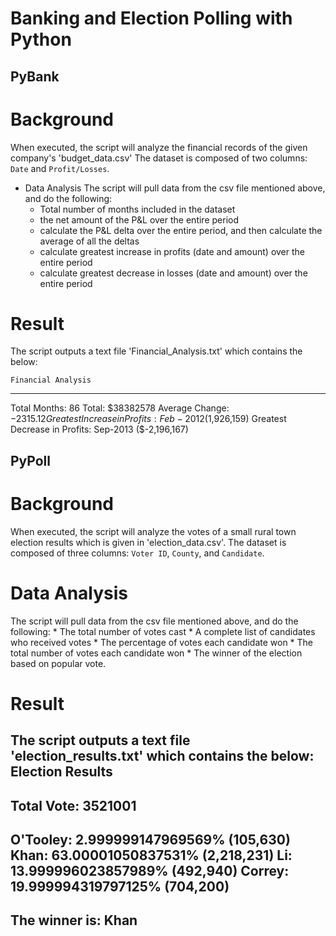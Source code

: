 # Banking and Election Polling with Python

## PyBank

# Background
When executed, the script will analyze the financial records of the given company's 'budget_data.csv'
The dataset is composed of two columns: `Date` and `Profit/Losses`.

* Data Analysis
The script will pull data from the csv file mentioned above, and do the following:
    * Total number of months included in the dataset
    * the net amount of the P&L over the entire period
    * calculate the P&L delta over the entire period, and then calculate the average of all the deltas
    * calculate greatest increase in profits (date and amount) over the entire period
    * calculate greatest decrease in losses (date and amount) over the entire period
# Result
The script outputs a text file 'Financial_Analysis.txt' which contains the below:

    Financial Analysis
  ----------------------------
  Total Months: 86
  Total: $38382578
  Average  Change: $-2315.12
  Greatest Increase in Profits: Feb-2012 ($1,926,159)
  Greatest Decrease in Profits: Sep-2013 ($-2,196,167)


## PyPoll

# Background
When executed, the script will analyze the votes of a small rural town election results which is given in 'election_data.csv'. The dataset is composed of three columns: `Voter ID`, `County`, and `Candidate`.

# Data Analysis
The script will pull data from the csv file mentioned above, and do the following:
    * The total number of votes cast
    * A complete list of candidates who received votes
    * The percentage of votes each candidate won
    * The total number of votes each candidate won
    * The winner of the election based on popular vote.

# Result
The script outputs a text file 'election_results.txt' which contains the below:
Election Results
---------------------------------------
Total Vote: 3521001
---------------------------------------
O'Tooley: 2.999999147969569% (105,630)
Khan: 63.00001050837531% (2,218,231)
Li: 13.999996023857989% (492,940)
Correy: 19.999994319797125% (704,200)
---------------------------------------
The winner is: Khan
---------------------------------------
